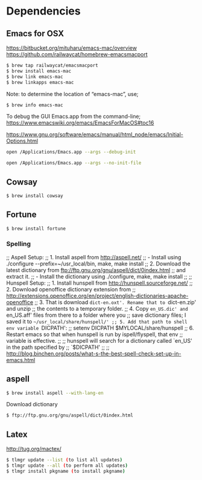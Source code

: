 

# Dependencies

## Emacs for OSX
https://bitbucket.org/mituharu/emacs-mac/overview
https://github.com/railwaycat/homebrew-emacsmacport

```bash
$ brew tap railwaycat/emacsmacport
$ brew install emacs-mac
$ brew link emacs-mac
$ brew linkapps emacs-mac
```

Note: to determine the location of “emacs-mac”, use;

```bash
$ brew info emacs-mac
```

To debug the GUI Emacs.app from the command-line;
https://www.emacswiki.org/emacs/EmacsForMacOS#toc16

https://www.gnu.org/software/emacs/manual/html_node/emacs/Initial-Options.html


```bash
open /Applications/Emacs.app --args --debug-init

open /Applications/Emacs.app --args --no-init-file
```

## Cowsay 

```bash
$ brew install cowsay
```

## Fortune

```bash
$ brew install fortune
```

### Spelling

;; Aspell Setup:
;; 1. Install aspell from http://aspell.net/
;;    - Install using ./configure --prefix=~/usr_local/bin, make, make install
;; 2. Download the latest dictionary from ftp://ftp.gnu.org/gnu/aspell/dict/0index.html
;;    and extract it.
;;    - Install the dictionary using ./configure, make, make install
;;
;; Hunspell Setup:
;; 1. Install hunspell from http://hunspell.sourceforge.net/
;; 2. Download openoffice dictionary extension from
;;    http://extensions.openoffice.org/en/project/english-dictionaries-apache-openoffice
;; 3. That is download `dict-en.oxt'. Rename that to `dict-en.zip' and unzip
;;    the contents to a temporary folder.
;; 4. Copy `en_US.dic' and `en_US.aff' files from there to a folder where you
;;    save dictionary files; I saved it to `~/usr_local/share/hunspell/'
;; 5. Add that path to shell env variable `DICPATH':
;;     setenv DICPATH $MYLOCAL/share/hunspell
;; 6. Restart emacs so that when hunspell is run by ispell/flyspell, that env
;;    variable is effective.
;;
;; hunspell will search for a dictionary called `en_US' in the path specified by
;; `$DICPATH'
;;
;; http://blog.binchen.org/posts/what-s-the-best-spell-check-set-up-in-emacs.html



## aspell

```bash
$ brew install aspell --with-lang-en
```

Download dictionary

```bash
$ ftp://ftp.gnu.org/gnu/aspell/dict/0index.html
```

## Latex

http://tug.org/mactex/

```bash
$ tlmgr update --list (to list all updates)
$ tlmgr update --all (to perform all updates)
$ tlmgr install pkgname (to install pkgname)
```
